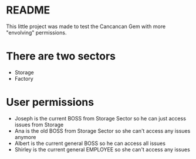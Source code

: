 # README

This little project was made to test the Cancancan Gem with more "envolving" permissions.

# There are two sectors

  - Storage
  - Factory

# User permissions

  - Joseph is the current BOSS from Storage Sector so he can just access issues from Storage
  - Ana is the old BOSS from Storage Sector so she can't access any issues anymore
  - Albert is the current general BOSS so he can access all issues
  - Shirley is the current general EMPLOYEE so she can't access any issues

